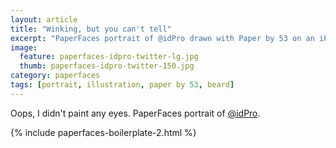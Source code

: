 ```yaml
---
layout: article
title: "Winking, but you can't tell"
excerpt: "PaperFaces portrait of @idPro drawn with Paper by 53 on an iPad."
image: 
  feature: paperfaces-idpro-twitter-lg.jpg
  thumb: paperfaces-idpro-twitter-150.jpg
category: paperfaces
tags: [portrait, illustration, paper by 53, beard]
---
```


Oops, I didn't paint any eyes. PaperFaces portrait of [@idPro](http://twitter.com/idPro).

{% include paperfaces-boilerplate-2.html %}